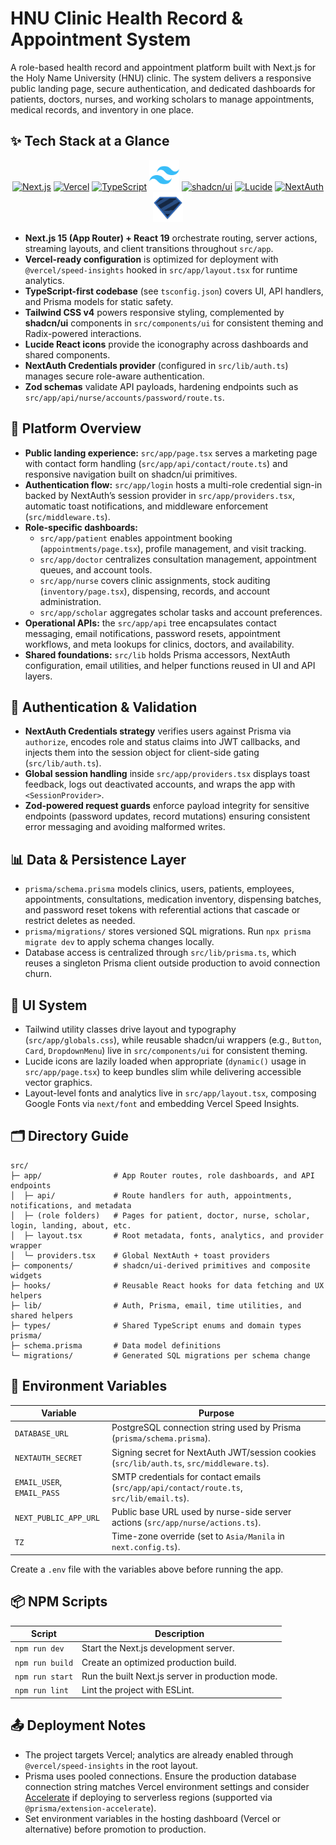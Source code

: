 # HNU Clinic Health Record & Appointment System

A role-based health record and appointment platform built with Next.js for the Holy Name University (HNU) clinic. The system delivers a responsive public landing page, secure authentication, and dedicated dashboards for patients, doctors, nurses, and working scholars to manage appointments, medical records, and inventory in one place.

## ✨ Tech Stack at a Glance
<p align="center">
  <a href="https://nextjs.org" title="Next.js"><img src="https://cdn.jsdelivr.net/gh/devicons/devicon/icons/nextjs/nextjs-original.svg" alt="Next.js" height="48"></a>
  <a href="https://vercel.com" title="Vercel"><img src="https://assets.vercel.com/image/upload/front/favicon/vercel/180x180.png" alt="Vercel" height="48"></a>
  <a href="https://www.typescriptlang.org" title="TypeScript"><img src="https://cdn.jsdelivr.net/gh/devicons/devicon/icons/typescript/typescript-original.svg" alt="TypeScript" height="48"></a>
  <a href="https://tailwindcss.com" title="Tailwind CSS"><img src="https://github.com/devicons/devicon/blob/master/icons/tailwindcss/tailwindcss-original.svg" alt="Tailwind CSS" height="48"></a>
  <a href="https://ui.shadcn.com" title="shadcn/ui"><img src="https://avatars.githubusercontent.com/u/139895814?s=200&v=4" alt="shadcn/ui" height="48"></a>
  <a href="https://lucide.dev" title="Lucide Icons"><img src="https://avatars.githubusercontent.com/u/113062692?s=200&v=4" alt="Lucide" height="48"></a>
  <a href="https://next-auth.js.org" title="NextAuth"><img src="https://next-auth.js.org/img/logo/logo-sm.png" alt="NextAuth" height="48"></a>
  <a href="https://zod.dev" title="Zod"><img src="https://raw.githubusercontent.com/colinhacks/zod/master/logo.svg" alt="Zod" height="48"></a>
</p>

- **Next.js 15 (App Router) + React 19** orchestrate routing, server actions, streaming layouts, and client transitions throughout `src/app`.
- **Vercel-ready configuration** is optimized for deployment with `@vercel/speed-insights` hooked in `src/app/layout.tsx` for runtime analytics.
- **TypeScript-first codebase** (see `tsconfig.json`) covers UI, API handlers, and Prisma models for static safety.
- **Tailwind CSS v4** powers responsive styling, complemented by **shadcn/ui** components in `src/components/ui` for consistent theming and Radix-powered interactions.
- **Lucide React icons** provide the iconography across dashboards and shared components.
- **NextAuth Credentials provider** (configured in `src/lib/auth.ts`) manages secure role-aware authentication.
- **Zod schemas** validate API payloads, hardening endpoints such as `src/app/api/nurse/accounts/password/route.ts`.

## 🏥 Platform Overview
- **Public landing experience:** `src/app/page.tsx` serves a marketing page with contact form handling (`src/app/api/contact/route.ts`) and responsive navigation built on shadcn/ui primitives.
- **Authentication flow:** `src/app/login` hosts a multi-role credential sign-in backed by NextAuth’s session provider in `src/app/providers.tsx`, automatic toast notifications, and middleware enforcement (`src/middleware.ts`).
- **Role-specific dashboards:**
  - `src/app/patient` enables appointment booking (`appointments/page.tsx`), profile management, and visit tracking.
  - `src/app/doctor` centralizes consultation management, appointment queues, and account tools.
  - `src/app/nurse` covers clinic assignments, stock auditing (`inventory/page.tsx`), dispensing, records, and account administration.
  - `src/app/scholar` aggregates scholar tasks and account preferences.
- **Operational APIs:** the `src/app/api` tree encapsulates contact messaging, email notifications, password resets, appointment workflows, and meta lookups for clinics, doctors, and availability.
- **Shared foundations:** `src/lib` holds Prisma accessors, NextAuth configuration, email utilities, and helper functions reused in UI and API layers.

## 🔐 Authentication & Validation
- **NextAuth Credentials strategy** verifies users against Prisma via `authorize`, encodes role and status claims into JWT callbacks, and injects them into the session object for client-side gating (`src/lib/auth.ts`).
- **Global session handling** inside `src/app/providers.tsx` displays toast feedback, logs out deactivated accounts, and wraps the app with `<SessionProvider>`.
- **Zod-powered request guards** enforce payload integrity for sensitive endpoints (password updates, record mutations) ensuring consistent error messaging and avoiding malformed writes.

## 📊 Data & Persistence Layer
- `prisma/schema.prisma` models clinics, users, patients, employees, appointments, consultations, medication inventory, dispensing batches, and password reset tokens with referential actions that cascade or restrict deletes as needed.
- `prisma/migrations/` stores versioned SQL migrations. Run `npx prisma migrate dev` to apply schema changes locally.
- Database access is centralized through `src/lib/prisma.ts`, which reuses a singleton Prisma client outside production to avoid connection churn.

## 🎨 UI System
- Tailwind utility classes drive layout and typography (`src/app/globals.css`), while reusable shadcn/ui wrappers (e.g., `Button`, `Card`, `DropdownMenu`) live in `src/components/ui` for consistent theming.
- Lucide icons are lazily loaded when appropriate (`dynamic()` usage in `src/app/page.tsx`) to keep bundles slim while delivering accessible vector graphics.
- Layout-level fonts and analytics live in `src/app/layout.tsx`, composing Google Fonts via `next/font` and embedding Vercel Speed Insights.

## 🗂️ Directory Guide
```
src/
├─ app/                # App Router routes, role dashboards, and API endpoints
│  ├─ api/             # Route handlers for auth, appointments, notifications, and metadata
│  ├─ (role folders)   # Pages for patient, doctor, nurse, scholar, login, landing, about, etc.
│  ├─ layout.tsx       # Root metadata, fonts, analytics, and provider wrapper
│  └─ providers.tsx    # Global NextAuth + toast providers
├─ components/         # shadcn/ui-derived primitives and composite widgets
├─ hooks/              # Reusable React hooks for data fetching and UX helpers
├─ lib/                # Auth, Prisma, email, time utilities, and shared helpers
├─ types/              # Shared TypeScript enums and domain types
prisma/
├─ schema.prisma       # Data model definitions
└─ migrations/         # Generated SQL migrations per schema change
```

## 🔧 Environment Variables
| Variable | Purpose |
| --- | --- |
| `DATABASE_URL` | PostgreSQL connection string used by Prisma (`prisma/schema.prisma`). |
| `NEXTAUTH_SECRET` | Signing secret for NextAuth JWT/session cookies (`src/lib/auth.ts`, `src/middleware.ts`). |
| `EMAIL_USER`, `EMAIL_PASS` | SMTP credentials for contact emails (`src/app/api/contact/route.ts`, `src/lib/email.ts`). |
| `NEXT_PUBLIC_APP_URL` | Public base URL used by nurse-side server actions (`src/app/nurse/actions.ts`). |
| `TZ` | Time-zone override (set to `Asia/Manila` in `next.config.ts`). |

Create a `.env` file with the variables above before running the app.

## 📦 NPM Scripts
| Script | Description 
| --- | --- |
| `npm run dev` | Start the Next.js development server. |
| `npm run build` | Create an optimized production build. |
| `npm run start` | Run the built Next.js server in production mode. |
| `npm run lint` | Lint the project with ESLint. |

## 📤 Deployment Notes
- The project targets Vercel; analytics are already enabled through `@vercel/speed-insights` in the root layout.
- Prisma uses pooled connections. Ensure the production database connection string matches Vercel environment settings and consider [Accelerate](https://www.prisma.io/data-platform/accelerate) if deploying to serverless regions (supported via `@prisma/extension-accelerate`).
- Set environment variables in the hosting dashboard (Vercel or alternative) before promotion to production.
